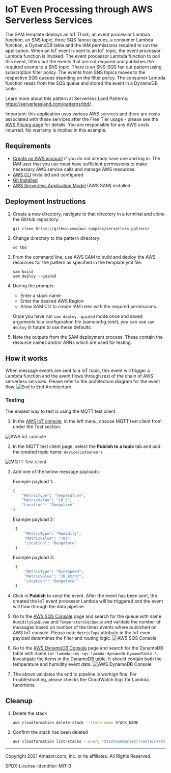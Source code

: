 # IoT Even Processing through AWS Serverless Services

The SAM template deploys an IoT Think, an event processor Lambda function, an SNS topic, three SQS fanout queues, a consumer Lambda function, a DynamoDB table and the IAM permissions required to run the application. When an IoT event is sent to an IoT topic, the event processor Lambda function is invoked. The event processor Lambda function to poll this event, filters out the events that are not required and publishes the required events to a SNS topic. There is an SNS-SQS fan out pattern using subscription filter policy. The events from SNS topics moves to the respective SQS queues depnding on the filter policy. The consumer Lambda function reads from the SQS queue and stored the event in a DynamoDB table. 

Learn more about this pattern at Serverless Land Patterns: https://serverlessland.com/patterns/tbd/.

Important: this application uses various AWS services and there are costs associated with these services after the Free Tier usage - please see the [AWS Pricing page](https://aws.amazon.com/pricing/) for details. You are responsible for any AWS costs incurred. No warranty is implied in this example.

## Requirements

* [Create an AWS account](https://portal.aws.amazon.com/gp/aws/developer/registration/index.html) if you do not already have one and log in. The IAM user that you use must have sufficient permissions to make necessary AWS service calls and manage AWS resources.
* [AWS CLI](https://docs.aws.amazon.com/cli/latest/userguide/install-cliv2.html) installed and configured
* [Git Installed](https://git-scm.com/book/en/v2/Getting-Started-Installing-Git)
* [AWS Serverless Application Model](https://docs.aws.amazon.com/serverless-application-model/latest/developerguide/serverless-sam-cli-install.html) (AWS SAM) installed

## Deployment Instructions

1. Create a new directory, navigate to that directory in a terminal and clone the GitHub repository:
    ``` 
    git clone https://github.com/aws-samples/serverless-patterns
    ```
1. Change directory to the pattern directory:
    ```
    cd tbd
    ```
1. From the command line, use AWS SAM to build and deploy the AWS resources for the pattern as specified in the template.yml file:
    ```
    sam build
    sam deploy --guided
    ```
1. During the prompts:
    * Enter a stack name
    * Enter the desired AWS Region
    * Allow SAM CLI to create IAM roles with the required permissions.

    Once you have run `sam deploy -guided` mode once and saved arguments to a configuration file (samconfig.toml), you can use `sam deploy` in future to use these defaults.

1. Note the outputs from the SAM deployment process. These contain the resource names and/or ARNs which are used for testing.

## How it works

When message events are sent to a IoT topic, this event will trigger a Lambda function and the event flows through rest of the chain of AWS serverless services. Please refer to the architecture diagram for the event flow.
![End to End Architecture](images/architecture.png)

### Testing

The easiest way to test is using the MQTT test client.

1. In the [AWS IoT console](https://console.aws.amazon.com/iot/home), in the left menu, choose MQTT test client from under the Test section.

![AWS IoT console](images/select-mqtt-test-client.png)

2. In the MQTT test client page, select the **Publish to a topic** tab and add the created topic name: `device/iotsensors`

![MQTT Test client](images/invoke-mqtt-test-client.png)

3. Add one of the below message payloads: 
   
   Example payload 1:
    ```bash
    {
        "MetricType": "Temperature",
        "MetricValue": "18 C",
        "Location": "Bangalore"
    }
   ``` 
   Example payload 2: 
   ```bash
    {
        "MetricType": "Humidity",
        "MetricValue": "78%",
        "Location": "Bangalore"
    }
   ``` 
   Example payload 3: 
   ```bash
    {
        "MetricType": "WindSpeed",
        "MetricValue": "20 km/hr",
        "Location": "Bangalore"
    }
   ``` 

4. Click in **Publish** to send the event. After the event has been sent, the created the IoT event processor Lambda will be triggered and the event will flow through the data pipeline.


5. Go to the [AWS SQS Console](https://us-west-2.console.aws.amazon.com/sqs/v2/home) page and search for the queue with name `HumiditySqsQueue` and `TemperatureSqsQueue` and validate the number of messages based on number of the times events where published on AWS IoT console. Please note `MetricType` attribute in the IoT even payload determines the filter and routing logic.
![AWS SQS Console](images/sqs-queue-messages.png)

6. Go to the [AWS DynamoDB Console](https://us-west-2.console.aws.amazon.com/dynamodbv2/home) page and search for the DynamoDB table with name `iot-lambda-sns-sqs-lambda-dynamodb-DynamoTable-*`. Investigate the items in the DynamoDB table. It should contain both the temperature and humidity event data. 
![AWS DynamoDB Console](images/dynamodb-content.png)


7. The above validates the end to pipeline is workign fine. For troubleshooting, please checks the CloudWatch logs for Lambda funcrtions. 

## Cleanup
 
1. Delete the stack
    ```bash
    aws cloudformation delete-stack --stack-name STACK_NAME
    ```
2. Confirm the stack has been deleted
    ```bash
    aws cloudformation list-stacks --query "StackSummaries[?contains(StackName,'STACK_NAME')].StackStatus"
    ```
----
Copyright 2021 Amazon.com, Inc. or its affiliates. All Rights Reserved.

SPDX-License-Identifier: MIT-0
